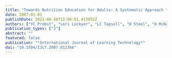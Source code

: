```yaml
---
title: "Towards Nutrition Education for Adults: A Systematic Approach to the Interface Design of an Online Dietary Assessment Tool"
date: 2007-01-01
publishDate: 2021-08-20T12:06:01.413052Z
authors: ["YC Probst", "Lori Lockyer", "LC Tapsell", "D Steel", "O McKerrow", "M Bare"]
publication_types: ["2"]
abstract: ""
featured: false
publication: "*International Journal of Learning Technology*"
doi: "10.1504/IJLT.2007.012366"
---
```



